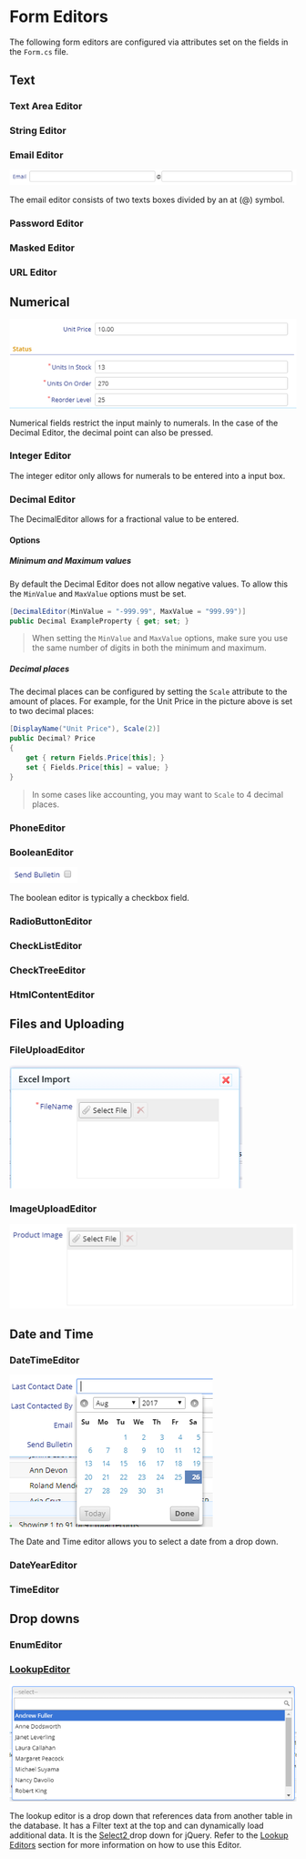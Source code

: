 # Form Editors

The following form editors are configured via attributes set on the fields in the `Form.cs` file.

## Text

### Text Area Editor

### String Editor

### Email Editor

![](/assets/email.png)

The email editor consists of two texts boxes divided by an at \(@\) symbol.

### Password Editor

### Masked Editor

### URL Editor

### 

## Numerical

![](/assets/decint.png)

Numerical fields restrict the input mainly to numerals. In the case of the Decimal Editor, the decimal point can also be pressed.

### Integer Editor

The integer editor only allows for numerals to be entered into a input box.

### Decimal Editor

The DecimalEditor allows for a fractional value to be entered.

#### Options

##### Minimum and Maximum values

By default the Decimal Editor does not allow negative values. To allow this the `MinValue` and `MaxValue` options must be set.

```csharp
[DecimalEditor(MinValue = "-999.99", MaxValue = "999.99")]
public Decimal ExampleProperty { get; set; }
```

> When setting the `MinValue` and `MaxValue` options, make sure you use the same number of digits in both the minimum and maximum.

##### Decimal places

The decimal places can be configured by setting the `Scale` attribute to the amount of places. For example, for the Unit Price in the picture above is set to two decimal places:

```csharp
[DisplayName("Unit Price"), Scale(2)]
public Decimal? Price
{
    get { return Fields.Price[this]; }
    set { Fields.Price[this] = value; }
}
```

> In some cases like accounting, you may want to `Scale` to 4 decimal places.

### PhoneEditor

### BooleanEditor

![](/assets/bool.png)

The boolean editor is typically a checkbox field.

### RadioButtonEditor

### CheckListEditor

### CheckTreeEditor

### HtmlContentEditor

## Files and Uploading

### FileUploadEditor

![](/assets/fileupload.png)

### ImageUploadEditor

![](/assets/filesel.png)

## Date and Time

### DateTimeEditor

![](/assets/date.png)

The Date and Time editor allows you to select a date from a drop down.

### DateYearEditor

### TimeEditor

## Drop downs

### EnumEditor

### [LookupEditor](/lookup-editors.md)

![](/assets/lookup.png)

The lookup editor is a drop down that references data from another table in the database. It has a Filter text at the top and can dynamically load additional data. It is the [Select2 ](http://select2.github.io/select2/)drop down for jQuery. Refer to the [Lookup Editors](/lookup-editors.md) section for more information on how to use this Editor.

### 

### 



